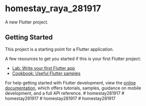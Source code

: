 # homestay_raya_281917

A new Flutter project.

## Getting Started

This project is a starting point for a Flutter application.

A few resources to get you started if this is your first Flutter project:

- [Lab: Write your first Flutter app](https://docs.flutter.dev/get-started/codelab)
- [Cookbook: Useful Flutter samples](https://docs.flutter.dev/cookbook)

For help getting started with Flutter development, view the
[online documentation](https://docs.flutter.dev/), which offers tutorials,
samples, guidance on mobile development, and a full API reference.
#   h o m e s t a y 2 8 1 9 1 7  
 #   h o m e s t a y 2 8 1 9 1 7  
 #   h o m e s t a y 2 8 1 9 1 7  
 #   h o m e s t a y 2 8 1 9 1 7  
 